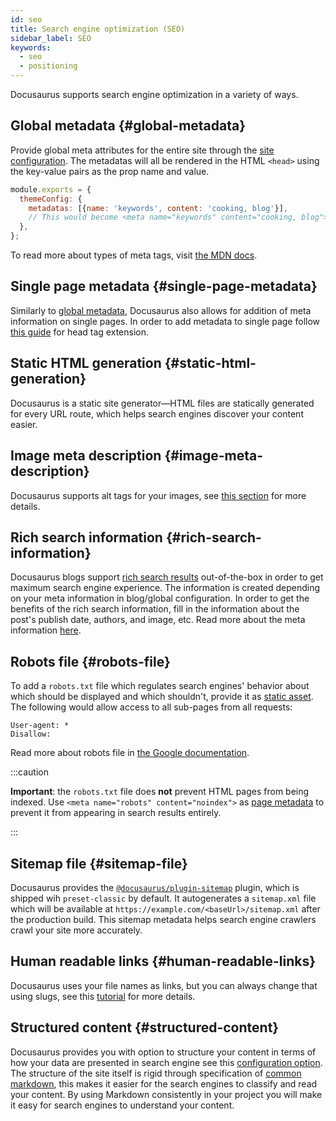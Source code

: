 ```yaml
---
id: seo
title: Search engine optimization (SEO)
sidebar_label: SEO
keywords:
  - seo
  - positioning
---
```


Docusaurus supports search engine optimization in a variety of ways.

## Global metadata {#global-metadata}

Provide global meta attributes for the entire site through the [site configuration](./configuration.md#site-metadata). The metadatas will all be rendered in the HTML `<head>` using the key-value pairs as the prop name and value.

```js title="docusaurus.config.js"
module.exports = {
  themeConfig: {
    metadatas: [{name: 'keywords', content: 'cooking, blog'}],
    // This would become <meta name="keywords" content="cooking, blog"> in the generated HTML
  },
};
```

To read more about types of meta tags, visit [the MDN docs](https://developer.mozilla.org/en-US/docs/Web/HTML/Element/meta).

## Single page metadata {#single-page-metadata}

Similarly to [global metadata](#global-metadata), Docusaurus also allows for addition of meta information on single pages. In order to add metadata to single page follow [this guide](./guides/markdown-features/markdown-features-head-metadatas.mdx) for head tag extension.

## Static HTML generation {#static-html-generation}

Docusaurus is a static site generator—HTML files are statically generated for every URL route, which helps search engines discover your content easier.

## Image meta description {#image-meta-description}

Docusaurus supports alt tags for your images, see [this section](./guides/markdown-features/markdown-features-assets.mdx#images) for more details.

## Rich search information {#rich-search-information}

Docusaurus blogs support [rich search results](https://search.google.com/test/rich-results) out-of-the-box in order to get maximum search engine experience. The information is created depending on your meta information in blog/global configuration. In order to get the benefits of the rich search information, fill in the information about the post's publish date, authors, and image, etc. Read more about the meta information [here](./blog.mdx).

## Robots file {#robots-file}

To add a `robots.txt` file which regulates search engines' behavior about which should be displayed and which shouldn't, provide it as [static asset](./static-assets.md). The following would allow access to all sub-pages from all requests:

```text title="static/robots.txt"
User-agent: *
Disallow:
```

Read more about robots file in [the Google documentation](https://developers.google.com/search/docs/advanced/robots/intro).

:::caution

**Important**: the `robots.txt` file does **not** prevent HTML pages from being indexed. Use `<meta name="robots" content="noindex">` as [page metadata](#single-page-metadata) to prevent it from appearing in search results entirely.

:::

## Sitemap file {#sitemap-file}

Docusaurus provides the [`@docusaurus/plugin-sitemap`](./api/plugins/plugin-sitemap.md) plugin, which is shipped wih `preset-classic` by default. It autogenerates a `sitemap.xml` file which will be available at `https://example.com/<baseUrl>/sitemap.xml` after the production build. This sitemap metadata helps search engine crawlers crawl your site more accurately.

## Human readable links {#human-readable-links}

Docusaurus uses your file names as links, but you can always change that using slugs, see this [tutorial](./guides/docs/docs-introduction.md#document-id) for more details.

## Structured content {#structured-content}

Docusaurus provides you with option to structure your content in terms of how your data are presented in search engine see this [configuration option](./guides/markdown-features/markdown-features-head-metadatas.mdx). The structure of the site itself is rigid through specification of [common markdown](https://spec.commonmark.org/0.30/#atx-headings), this makes it easier for the search engines to classify and read your content. By using Markdown consistently in your project you will make it easy for search engines to understand your content.

